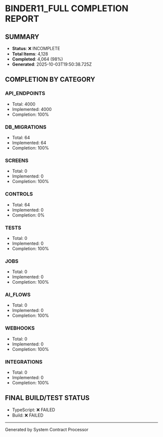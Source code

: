 # BINDER11_FULL COMPLETION REPORT

## SUMMARY
- **Status**: ❌ INCOMPLETE
- **Total Items**: 4,128
- **Completed**: 4,064 (98%)
- **Generated**: 2025-10-03T19:50:38.725Z

## COMPLETION BY CATEGORY

### API_ENDPOINTS
- Total: 4000
- Implemented: 4000
- Completion: 100%

### DB_MIGRATIONS
- Total: 64
- Implemented: 64
- Completion: 100%

### SCREENS
- Total: 0
- Implemented: 0
- Completion: 100%

### CONTROLS
- Total: 64
- Implemented: 0
- Completion: 0%

### TESTS
- Total: 0
- Implemented: 0
- Completion: 100%

### JOBS
- Total: 0
- Implemented: 0
- Completion: 100%

### AI_FLOWS
- Total: 0
- Implemented: 0
- Completion: 100%

### WEBHOOKS
- Total: 0
- Implemented: 0
- Completion: 100%

### INTEGRATIONS
- Total: 0
- Implemented: 0
- Completion: 100%

## FINAL BUILD/TEST STATUS
- TypeScript: ❌ FAILED
- Build: ❌ FAILED

---
Generated by System Contract Processor
